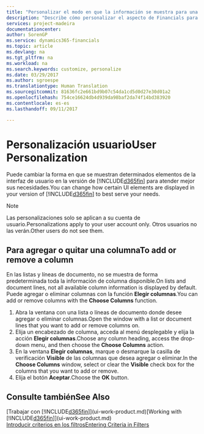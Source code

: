 ```yaml
---
title: "Personalizar el modo en que la información se muestra para una cuenta de usuario | Documentos de Microsoft"
description: "Describe cómo personalizar el aspecto de Financials para la cuenta de usuario."
services: project-madeira
documentationcenter: 
author: SorenGP
ms.service: dynamics365-financials
ms.topic: article
ms.devlang: na
ms.tgt_pltfrm: na
ms.workload: na
ms.search.keywords: customize, personalize
ms.date: 03/29/2017
ms.author: sgroespe
ms.translationtype: Human Translation
ms.sourcegitcommit: 81636fc2e661bd9b07c54da1cd5d0d27e30d01a2
ms.openlocfilehash: 754ce16624db4d939da98baf2da74f14bd383920
ms.contentlocale: es-es
ms.lasthandoff: 09/11/2017

---
```

# <a name="user-personalization"></a><span data-ttu-id="52b8c-103">Personalización usuario</span><span class="sxs-lookup"><span data-stu-id="52b8c-103">User Personalization</span></span>
<span data-ttu-id="52b8c-104">Puede cambiar la forma en que se muestran determinados elementos de la interfaz de usuario en la versión de [!INCLUDE[d365fin](includes/d365fin_md.md)] para atender mejor sus necesidades.</span><span class="sxs-lookup"><span data-stu-id="52b8c-104">You can change how certain UI elements are displayed in your version of [!INCLUDE[d365fin](includes/d365fin_md.md)] to best serve your needs.</span></span>

> [!NOTE]  
>   <span data-ttu-id="52b8c-105">Las personalizaciones solo se aplican a su cuenta de usuario.</span><span class="sxs-lookup"><span data-stu-id="52b8c-105">Personalizations apply to your user account only.</span></span> <span data-ttu-id="52b8c-106">Otros usuarios no las verán.</span><span class="sxs-lookup"><span data-stu-id="52b8c-106">Other users do not see them.</span></span>

## <a name="to-add-or-remove-a-column"></a><span data-ttu-id="52b8c-107">Para agregar o quitar una columna</span><span class="sxs-lookup"><span data-stu-id="52b8c-107">To add or remove a column</span></span>
<span data-ttu-id="52b8c-108">En las listas y líneas de documento, no se muestra de forma predeterminada toda la información de columna disponible.</span><span class="sxs-lookup"><span data-stu-id="52b8c-108">On lists and document lines, not all available column information is displayed by default.</span></span> <span data-ttu-id="52b8c-109">Puede agregar o eliminar columnas con la función **Elegir columnas**.</span><span class="sxs-lookup"><span data-stu-id="52b8c-109">You can add or remove columns with the **Choose Columns** function.</span></span>

1. <span data-ttu-id="52b8c-110">Abra la ventana con una lista o líneas de documento donde desee agregar o eliminar columnas.</span><span class="sxs-lookup"><span data-stu-id="52b8c-110">Open the window with a list or document lines that you want to add or remove columns on.</span></span>
2. <span data-ttu-id="52b8c-111">Elija un encabezado de columna, acceda al menú desplegable y elija la acción **Elegir columnas**.</span><span class="sxs-lookup"><span data-stu-id="52b8c-111">Choose any column heading, access the drop-down menu, and then choose the **Choose Columns** action.</span></span>
3. <span data-ttu-id="52b8c-112">En la ventana **Elegir columnas**, marque o desmarque la casilla de verificación **Visible** de las columnas que desea agregar o eliminar.</span><span class="sxs-lookup"><span data-stu-id="52b8c-112">In the **Choose Columns** window, select or clear the **Visible** check box for the columns that you want to add or remove.</span></span>
4. <span data-ttu-id="52b8c-113">Elija el botón **Aceptar**.</span><span class="sxs-lookup"><span data-stu-id="52b8c-113">Choose the **OK** button.</span></span>

## <a name="see-also"></a><span data-ttu-id="52b8c-114">Consulte también</span><span class="sxs-lookup"><span data-stu-id="52b8c-114">See Also</span></span>
<span data-ttu-id="52b8c-115">[Trabajar con [!INCLUDE[d365fin](includes/d365fin_md.md)]](ui-work-product.md)</span><span class="sxs-lookup"><span data-stu-id="52b8c-115">[Working with [!INCLUDE[d365fin](includes/d365fin_md.md)]](ui-work-product.md)</span></span>  
[<span data-ttu-id="52b8c-116">Introducir criterios en los filtros</span><span class="sxs-lookup"><span data-stu-id="52b8c-116">Entering Criteria in Filters</span></span>](ui-enter-criteria-filters.md)

